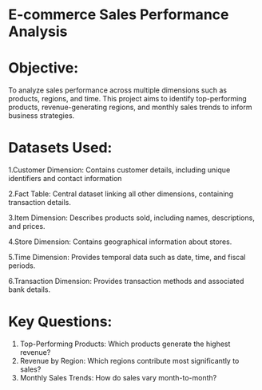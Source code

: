 # E-commerce Sales Performance Analysis

# Objective:
To analyze sales performance across multiple dimensions such as products, regions, and time. This project aims to identify top-performing products, revenue-generating regions, and monthly sales trends to inform business strategies.

# Datasets Used:
1.Customer Dimension:
  Contains customer details, including unique identifiers and contact information

2.Fact Table:
  Central dataset linking all other dimensions, containing transaction details.

3.Item Dimension:
  Describes products sold, including names, descriptions, and prices.

4.Store Dimension:
  Contains geographical information about stores.

5.Time Dimension:
Provides temporal data such as date, time, and fiscal periods.

6.Transaction Dimension:
Provides transaction methods and associated bank details.

# Key Questions:
1. Top-Performing Products:
  Which products generate the highest revenue?
2. Revenue by Region:
  Which regions contribute most significantly to sales?
3. Monthly Sales Trends:
  How do sales vary month-to-month?
